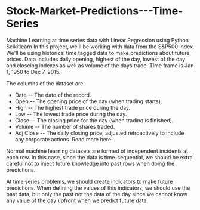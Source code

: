 # Stock-Market-Predictions---Time-Series
Machine Learning at time series data with Linear Regression using Python Scikitlearn
In this project, we'll be working with data from the S&P500 Index. We'll be using historical time tagged data to make predictions about future prices. Data includes daily opening, highest of the day, lowest of the day and closeing indexes as well as volume of the days trade. Time frame is Jan 1, 1950 to Dec 7, 2015.

The columns of the dataset are:

- Date -- The date of the record.
- Open -- The opening price of the day (when trading starts).
- High -- The highest trade price during the day.
- Low -- The lowest trade price during the day.
- Close -- The closing price for the day (when trading is finished).
- Volume -- The number of shares traded.
- Adj Close -- The daily closing price, adjusted retroactively to include any corporate actions. Read more here.

Normal machine learning datasets are formed of independent incidents at each row. In this case, since the data is time-sequential, we should be extra careful not to inject future knowledge into past rows when doing the predictions. 

At time series problems, we should create indicators to make future predictions. When defining the values of this indicators, we should use the past data, but only the past not the data of the day since we cannot know any value of the day upfront when we predict future data.

